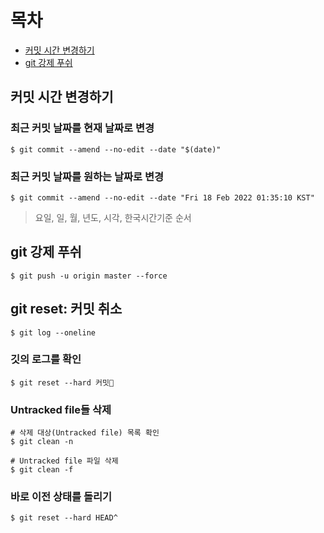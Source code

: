 # 목차
- [커밋 시간 변경하기](#1)
- [git 강제 푸쉬](#2)
## 커밋 시간 변경하기 <a id="1"></a>
### 최근 커밋 날짜를 현재 날짜로 변경
````
$ git commit --amend --no-edit --date "$(date)"
````

### 최근 커밋 날짜를 원하는 날짜로 변경
````
$ git commit --amend --no-edit --date "Fri 18 Feb 2022 01:35:10 KST"
````
> 요일, 일, 월, 년도, 시각, 한국시간기준 순서

## git 강제 푸쉬 <a id="2"></a>
````
$ git push -u origin master --force
````

## git reset: 커밋 취소 <a id="3"></a>
````
$ git log --oneline
````
### 깃의 로그를 확인

````
$ git reset --hard 커밋
````

### Untracked file들 삭제
````
# 삭제 대상(Untracked file) 목록 확인
$ git clean -n
````

````
# Untracked file 파일 삭제
$ git clean -f
````

### 바로 이전 상태를 돌리기
````
$ git reset --hard HEAD^
````
